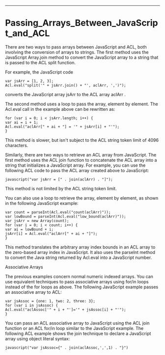 

---

# Passing_Arrays_Between_JavaScript_and_ACL

There are two ways to pass arrays between JavaScript and ACL, both involving the conversion of arrays to strings. The first method uses the JavaScript Array.join method to convert the JavaScript array to a string that is passed to the ACL split function.

For example, the JavaScript code

```
var jsArr = [1, 2, 3];
Acl.eval("split('" + jsArr.join() + "', aclArr, ',')");
```

converts the JavaScript array jsArr to the ACL array aclArr .

The second method uses a loop to pass the array, element by element. The Acl.eval call in the example above can be rewritten as:

```
for (var i = 0; i < jsArr.length; i++) {
var ai = i + 1;
Acl.eval("aclArr[" + ai + "] = '" + jsArr[i] + "'");
}
```

This method is slower, but isn't subject to the ACL string token limit of 4096 characters.

Similarly, there are two ways to retrieve an ACL array from JavaScript. The first method uses the ACL join function to concatenate the ACL array into a string that initializes a JavaScript array. For example, you can use the following ACL code to pass the ACL array created above to JavaScript:

```
javascript("var jsArr = [" . join(aclArr) . "]");
```

This method is not limited by the ACL string token limit.

You can also use a loop to retrieve the array, element by element, as shown in the following JavaScript example:

```
var count = parseInt(Acl.eval("count(aclArr)"));
var lowBound = parseInt(Acl.eval("low_bound(aclArr)"));
var jsArr = new Array(count);
for (var i = 0; i < count; i++) {
var ai = lowBound + i;
jsArr[i] = Acl.eval("aclArr[" + ai + "]");
}
```

This method translates the arbitrary array index bounds in an ACL array to the zero-based array index in JavaScript. It also uses the parseInt method to convert the Java string returned by Acl.eval into a JavaScript number.

Associative Arrays

The previous examples concern normal numeric indexed arrays. You can use equivalent techniques to pass associative arrays using for/in loops instead of the for loops as above. The following JavaScript example passes an associative array to ACL:

```
var jsAssoc = {one: 1, two: 2, three: 3};
for (var i in jsAssoc) {
Acl.eval("aclAssoc['" + i + "']='" + jsAssoc[i] + "'");
}
```

You can pass an ACL associative array to JavaScript using the ACL join function or an ACL for/in loop similar to the JavaScript example. The following ACL example shows the join technique to declare a JavaScript array using object literal syntax:

```
javascript("var jsAssoc={" . join(aclAssoc,',',1) . "}")
```